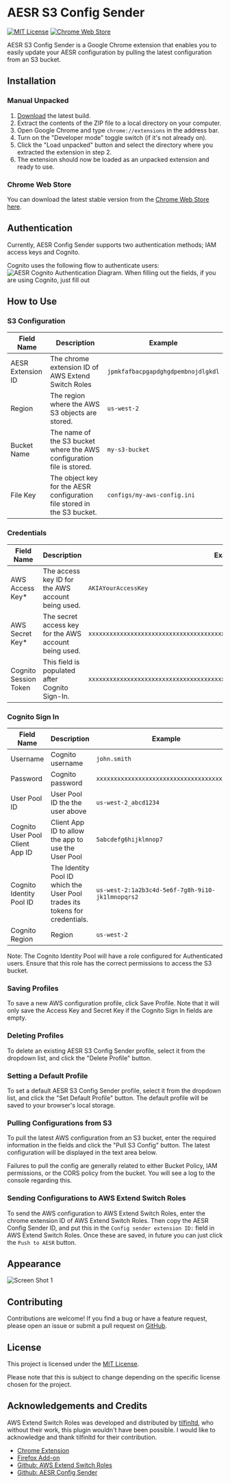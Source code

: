 # AESR S3 Config Sender

[![MIT License](https://img.shields.io/badge/License-MIT-green.svg)](https://choosealicense.com/licenses/mit/)
[![Chrome Web Store](https://img.shields.io/chrome-web-store/v/ikmgjpefodojiccmidahcblifopeimjf.svg)](https://chrome.google.com/webstore/detail/aesr-s3-config-sender/ikmgjpefodojiccmidahcblifopeimjf?utm_source=github)

AESR S3 Config Sender is a Google Chrome extension that enables you to easily update your AESR configuration by pulling the latest configuration from an S3 bucket. 

## Installation
### Manual Unpacked
1. [Download](https://github.com/XargsUK/aesr-s3-config-sender/releases/latest) the latest build.
2. Extract the contents of the ZIP file to a local directory on your computer.
3. Open Google Chrome and type `chrome://extensions` in the address bar.
4. Turn on the "Developer mode" toggle switch (if it's not already on).
5. Click the "Load unpacked" button and select the directory where you extracted the extension in step 2.
6. The extension should now be loaded as an unpacked extension and ready to use.

### Chrome Web Store

You can download the latest stable version from the [Chrome Web Store here](https://chrome.google.com/webstore/detail/aesr-s3-config-sender/ikmgjpefodojiccmidahcblifopeimjf?hl=en-GB&authuser=0).
## Authentication

Currently, AESR Config Sender supports two authentication methods; IAM access keys and Cognito.

Cognito uses the following flow to authenticate users: 
![AESR Cognito Authentication Diagram](https://github.com/XargsUK/aesr-s3-config-sender/blob/main/images/aesr-diagram.png). When filling out the fields, if you are using Cognito, just fill out 

## How to Use

### S3 Configuration

| Field Name        | Description                                                             | Example                            |
|-------------------|-------------------------------------------------------------------------|------------------------------------|
| AESR Extension ID | The chrome extension ID of AWS Extend Switch Roles                      | `jpmkfafbacpgapdghgdpembnojdlgkdl` |
| Region            | The region where the AWS S3 objects are stored.                         | `us-west-2`                        |
| Bucket Name       | The name of the S3 bucket where the AWS configuration file is stored.   | `my-s3-bucket`                     |
| File Key          | The object key for the AESR configuration file stored in the S3 bucket. | `configs/my-aws-config.ini`        |

### Credentials

| Field Name            | Description                                           | Example                                                                            |
|-----------------------|-------------------------------------------------------|------------------------------------------------------------------------------------|
| AWS Access Key*       | The access key ID for the AWS account being used.     | `AKIAYourAccessKey`                                                                |
| AWS Secret Key*       | The secret access key for the AWS account being used. | `xxxxxxxxxxxxxxxxxxxxxxxxxxxxxxxxxxxxxxxx`                                         |
| Cognito Session Token | This field is populated after Cognito Sign-In.        | `xxxxxxxxxxxxxxxxxxxxxxxxxxxxxxxxxxxxxxxxxxxxxxxxxxxxxxxxxxxxxxxxxxxxxxxxxxxxxxxx` |

### Cognito Sign In

| Field Name                      | Description                                                                  | Example                                          |
|---------------------------------|------------------------------------------------------------------------------|--------------------------------------------------|
| Username                        | Cognito username                                                             | `john.smith`                                     |
| Password                        | Cognito password                                                             | `xxxxxxxxxxxxxxxxxxxxxxxxxxxxxxxxxxxxxxxx`       |
| User Pool ID                    | User Pool ID the the user above                                              | `us-west-2_abcd1234`                             |
| Cognito User Pool Client App ID | Client App ID to allow the app to use the User Pool                          | `5abcdefg6hijklmnop7`                            |
| Cognito Identity Pool ID        | The Identity Pool ID which the User Pool trades its tokens for credentials.  | `us-west-2:1a2b3c4d-5e6f-7g8h-9i10-jk1lmnopqrs2` |
| Cognito Region                  | Region                                                                       | `us-west-2`                                      |

Note: The Cognito Identity Pool will have a role configured for Authenticated users. Ensure that this role has the correct permissions to access the S3 bucket. 

### Saving Profiles

To save a new AWS configuration profile, click Save Profile. Note that it will only save the Access Key and Secret Key if the Cognito Sign In fields are empty. 

### Deleting Profiles
To delete an existing AESR S3 Config Sender profile, select it from the dropdown list, and click the "Delete Profile" button.

### Setting a Default Profile

To set a default AESR S3 Config Sender profile, select it from the dropdown list, and click the "Set Default Profile" button. The default profile will be saved to your browser's local storage.

### Pulling Configurations from S3

To pull the latest AWS configuration from an S3 bucket, enter the required information in the fields and click the "Pull S3 Config" button. The latest configuration will be displayed in the text area below.

Failures to pull the config are generally related to either Bucket Policy, IAM permissions, or the CORS policy from the bucket. You will see a log to the console regarding this. 

### Sending Configurations to AWS Extend Switch Roles

To send the AWS configuration to AWS Extend Switch Roles, enter the chrome extension ID of AWS Extend Switch Roles. Then copy the AESR Config Sender ID, and put this in the `Config sender extension ID:` field in AWS Extend Switch Roles. Once these are saved, in future you can just click the `Push to AESR` button. 

## Appearance

![Screen Shot 1](https://github.com/XargsUK/aesr-s3-config-sender/blob/main/images/screenshot-2.png)

## Contributing

Contributions are welcome! If you find a bug or have a feature request, please open an issue or submit a pull request on [GitHub](https://github.com/XargsUK/aesr-s3-config-sender/).

## License

This project is licensed under the [MIT License](https://opensource.org/licenses/MIT).

Please note that this is subject to change depending on the specific license chosen for the project.

## Acknowledgements and Credits

AWS Extend Switch Roles was developed and distributed by [tilfinltd](https://github.com/tilfinltd/), who without their work, this plugin wouldn't have been possible. I would like to acknowledge and thank tilfinltd for their contribution.

- [Chrome Extension](https://chrome.google.com/webstore/detail/aws-extend-switch-roles/jpmkfafbacpgapdghgdpembnojdlgkdl)
- [Firefox Add-on](https://addons.mozilla.org/firefox/addon/aws-extend-switch-roles3/)
- [Github: AWS Extend Switch Roles](https://github.com/tilfinltd/aws-extend-switch-roles)
- [Github: AESR Config Sender](https://github.com/tilfinltd/aesr-config-sender)
